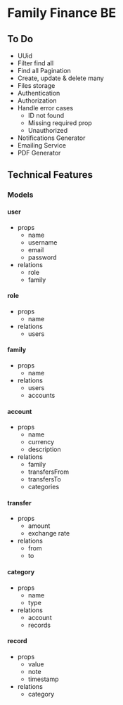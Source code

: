 # Family Finance BE

## To Do

- UUid
- Filter find all
- Find all Pagination
- Create, update & delete many
- Files storage
- Authentication
- Authorization
- Handle error cases
  - ID not found
  - Missing required prop
  - Unauthorized
- Notifications Generator
- Emailing Service
- PDF Generator

## Technical Features

### Models

#### user

- props
  - name
  - username
  - email
  - password
- relations
  - role
  - family

#### role

- props
  - name
- relations
  - users

#### family

- props
  - name
- relations
  - users
  - accounts

#### account

- props
  - name
  - currency
  - description
- relations
  - family
  - transfersFrom
  - transfersTo
  - categories

#### transfer

- props
  - amount
  - exchange rate
- relations
  - from
  - to

#### category

- props
  - name
  - type
- relations
  - account
  - records

#### record

- props
  - value
  - note
  - timestamp
- relations
  - category

